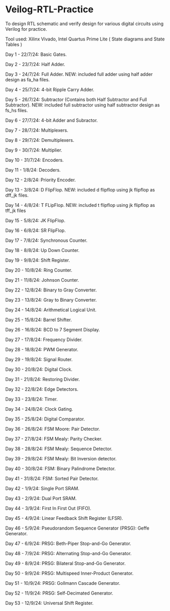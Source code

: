 # Veilog-RTL-Practice
To design RTL schematic and verify design for various digital circuits using Verilog for practice.

Tool used: Xilinx Vivado, Intel Quartus Prime Lite ( State diagrams and State Tables )

Day 1 - 22/7/24: Basic Gates.

Day 2 - 23/7/24: Half Adder.

Day 3 - 24/7/24: Full Adder. NEW: included full adder using half adder design as fa_ha files.

Day 4 - 25/7/24: 4-bit Ripple Carry Adder.

Day 5 - 26/7/24: Subtractor (Contains both Half Subtractor and Full Subtractor). NEW: included full subtractor using half subtractor design as fs_hs files.

Day 6 - 27/7/24: 4-bit Adder and Subractor.

Day 7 - 28/7/24: Multiplexers.

Day 8 - 29/7/24: Demultiplexers.

Day 9 - 30/7/24: Multiplier.

Day 10 - 31/7/24: Encoders.

Day 11 - 1/8/24: Decoders.

Day 12 - 2/8/24: Priority Encoder.

Day 13 - 3/8/24: D FlipFlop. NEW: included d flipflop using jk flipflop as dff_jk files.

Day 14 - 4/8/24: T FLipFlop. NEW: included t flipflop using jk flipflop as tff_jk files

Day 15 - 5/8/24: JK FlipFlop.

Day 16 - 6/8/24: SR FlipFlop.

Day 17 - 7/8/24: Synchronous Counter.

Day 18 - 8/8/24: Up Down Counter.

Day 19 - 9/8/24: Shift Register.

Day 20 - 10/8/24: Ring Counter.

Day 21 - 11/8/24: Johnson Counter.

Day 22 - 12/8/24: Binary to Gray Converter.

Day 23 - 13/8/24: Gray to Binary Converter.

Day 24 - 14/8/24: Arithmetical Logical Unit.

Day 25 - 15/8/24: Barrel Shifter.

Day 26 - 16/8/24: BCD to 7 Segment Display.

Day 27 - 17/8/24: Frequency Divider.

Day 28 - 18/8/24: PWM Generator.

Day 29 - 19/8/24: Signal Router.

Day 30 - 20/8/24: Digital Clock.

Day 31 - 21/8/24: Restoring Divider.

Day 32 - 22/8/24: Edge Detectors.

Day 33 - 23/8/24: Timer.

Day 34 - 24/8/24: Clock Gating.

Day 35 - 25/8/24: Digital Comparator.

Day 36 - 26/8/24: FSM Moore: Pair Detector.

Day 37 - 27/8/24: FSM Mealy: Parity Checker.

Day 38 - 28/8/24: FSM Mealy: Sequence Detector.

Day 39 - 29/8/24: FSM Mealy: Bit Inversion detector.

Day 40 - 30/8/24: FSM: Binary Palindrome Detector.

Day 41 - 31/8/24: FSM: Sorted Pair Detector.

Day 42 - 1/9/24: Single Port SRAM.

Day 43 - 2/9/24: Dual Port SRAM.

Day 44 - 3/9/24: First In First Out (FIFO).

Day 45 - 4/9/24: Linear Feedback Shift Register (LFSR).

Day 46 - 5/9/24: Pseudorandom Sequence Generator (PRSG): Geffe Generator.

Day 47 - 6/9/24: PRSG: Beth-Piper Stop-and-Go Generator.

Day 48 - 7/9/24: PRSG: Alternating Stop-and-Go Generator.

Day 49 - 8/9/24: PRSG: Bilateral Stop-and-Go Generator.

Day 50 - 9/9/24: PRSG: Multispeed Inner-Product Generator.

Day 51 - 10/9/24: PRSG: Gollmann Cascade Generator.

Day 52 - 11/9/24: PRSG: Self-Decimated Generator.

Day 53 - 12/9/24: Universal Shift Register.

